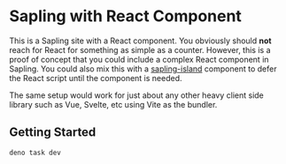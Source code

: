 # Sapling with React Component

This is a Sapling site with a React component. You obviously should **not** reach for React for something as simple as a counter. However, this is a proof of concept that you could include a complex React component in Sapling. You could also mix this with a [sapling-island](https://sapling.land/docs/sapling-island) component to defer the React script until the component is needed.

The same setup would work for just about any other heavy client side library such as Vue, Svelte, etc using Vite as the bundler.

## Getting Started

```bash
deno task dev
```
